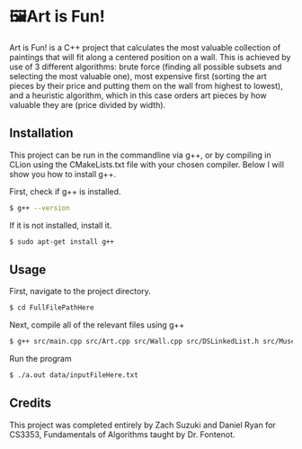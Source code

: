 # 🖼Art is Fun!

Art is Fun! is a C++ project that calculates the most valuable collection of paintings that will fit along a centered position on a wall. This is achieved by use of 3 different algorithms: brute force (finding all possible subsets and selecting the most valuable one), most expensive first (sorting the art pieces by their price and putting them on the wall from highest to lowest), and a heuristic algorithm, which in this case orders art pieces by how valuable they are (price divided by width).

## Installation

This project can be run in the commandline via g++, or by compiling in CLion using the CMakeLists.txt file with your chosen compiler. Below I will show you how to install g++. 

First, check if g++ is installed. 
```bash
$ g++ --version
```
If it is not installed, install it. 
```bash
$ sudo apt-get install g++
```

## Usage

First, navigate to the project directory.
```bash
$ cd FullFilePathHere
```
Next, compile all of the relevant files using g++
```bash
$ g++ src/main.cpp src/Art.cpp src/Wall.cpp src/DSLinkedList.h src/Museum.cpp src/Algorithm.cpp
```
Run the program
```bash
$ ./a.out data/inputFileHere.txt
```

## Credits
This project was completed entirely by Zach Suzuki and Daniel Ryan for CS3353, Fundamentals of Algorithms taught by Dr. Fontenot.
